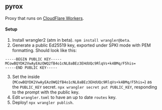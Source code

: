 ## pyrox

Proxy that runs on [CloudFlare Workers](https://workers.dev).

#### Setup

1. Install wrangler2 (atm in beta). `npm install wrangler@beta`.
2. Generate a public Ed25519 key, exported under SPKI mode with PEM formatting. Should look like this:

```
-----BEGIN PUBLIC KEY-----
MCowBQYDK2VwAyEAzOWQ2fB4o1cNL8aBEz3EHdUQc9RlqVs+k4BMq/F5his=
-----END PUBLIC KEY-----
```

3. Set the inside (`MCowBQYDK2VwAyEAzOWQ2fB4o1cNL8aBEz3EHdUQc9RlqVs+k4BMq/F5his=`) as the `PUBLIC_KEY` secret. `npx wrangler secret put PUBLIC_KEY`, responding to the prompt with the public key.
4. Edit `wrangler.toml` to have an up to date `routes` key.
5. Deploy! `npx wrangler publish`.
